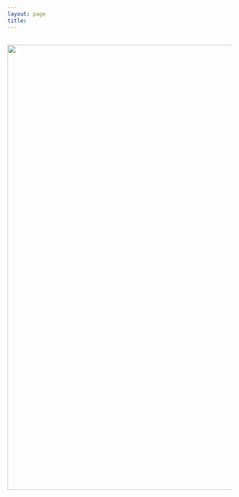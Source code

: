 ```yaml
---
layout: page
title:
---
```


<div style="clear: both;">

  <div style="display: block; margin-left: auto; margin-right: auto;">
  <br>
    <img src="/assets/img/studio.png" width="1000">
  </div>

</div>
